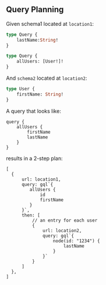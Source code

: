 ## Query Planning

Given schema1 located at `location1`:
```graphql
type Query { 
    lastName:String!
}

type Query {
    allUsers: [User!]!
}
```

And `schema2` located at `location2`:
```graphql
type User { 
    firstName: String!
}
```

A query that looks like:
```gql
query { 
    allUsers { 
        firstName
        lastName
    }
}
```

results in a 2-step plan:
```json5
[
  {
      url: location1,
      query: gql`{
         allUsers { 
             id
             firstName
         }
      }`,
      then: [
          // an entry for each user
          {
              url: location2,
              query: gql`{
                  node(id: "1234") {
                      lastName
                  }
              }`
          }
      ]
  },
]
```
